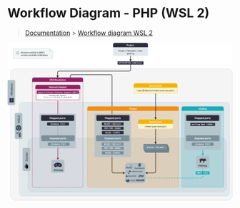 # Workflow Diagram - PHP (WSL 2)

> [Documentation](./../../readme.md) > [Workflow diagram WSL 2](./workflow.md)


![Workflow_macOS](./../../assets/workflow-wsl2.png)
